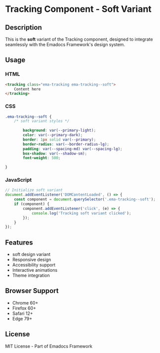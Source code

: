 # Tracking Component - Soft Variant

## Description
This is the **soft** variant of the Tracking component, designed to integrate seamlessly with the Emadocs Framework's design system.

## Usage

### HTML
```html
<tracking class="ema-tracking ema-tracking--soft">
    Content here
</tracking>
```

### CSS
```css
.ema-tracking--soft {
    /* soft variant styles */
    
        background: var(--primary-light);
        color: var(--primary-dark);
        border: 1px solid var(--primary);
        border-radius: var(--border-radius-lg);
        padding: var(--spacing-md) var(--spacing-lg);
        box-shadow: var(--shadow-sm);
        font-weight: 500;
    
}
```

### JavaScript
```javascript
// Initialize soft variant
document.addEventListener('DOMContentLoaded', () => {
    const component = document.querySelector('.ema-tracking--soft');
    if (component) {
        component.addEventListener('click', (e) => {
            console.log('Tracking soft variant clicked');
        });
    }
});
```

## Features
- soft design variant
- Responsive design
- Accessibility support
- Interactive animations
- Theme integration

## Browser Support
- Chrome 60+
- Firefox 60+
- Safari 12+
- Edge 79+

## License
MIT License - Part of Emadocs Framework
